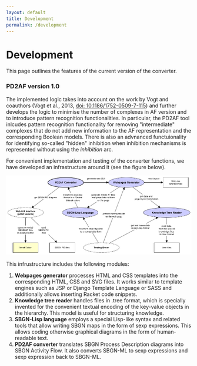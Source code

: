 ```yaml
---
layout: default
title: Development
permalink: /development
---
```


# Development

This page outlines the features of the current version of the converter.  

### PD2AF version 1.0

The implemented logic takes into account on the work by Vogt and coauthors (Vogt et al., 2013, [doi: 10.1186/1752-0509-7-115](https://doi.org/10.1186/1752-0509-7-115)) and further develops the logic to minimise the number of complexes in AF version and to introduce pattern recognition functionalities. In particular, the PD2AF tool inlcudes pattern recognition functionality for removing "intermediate" complexes that do not add new information to the AF representation and the corresponding Boolean models. There is also an advnanced functuionality for identifying so-called "hidden" inhibition when inhibition mechanisms is represented without using the _inhibition_ arc.  

For convenient implementation and testing of  the converter functions, we have developed an infrastructure around it (see the figure below).  

![Figure 1](/images/development/components.png)

This infrustructure includes the following modules:  

1. **Webpages generator** processes HTML and CSS templates into the corresponding HTML, CSS and SVG files. It works similar to template engines such as JSP or Django Template Language or SASS and additionally allows inserting Racket code snippets.  
1. **Knowledge tree reader** handles files in .tree format, which is specially invented for the convenient textual encoding of the key-value objects in the hierarchy. This model is useful for structuring knowledge.  
1. **SBGN-Lisp language** employs a special Lisp-like syntax and related tools that allow writing SBGN maps in the form of sexp expressions. This allows coding otherwise graphical diagrams in the form of human-readable text. 
1. **PD2AF converter** translates SBGN Process Description diagrams into SBGN Activity Flow. It also converts SBGN-ML to sexp expressions and sexp expression back to SBGN-ML.  


